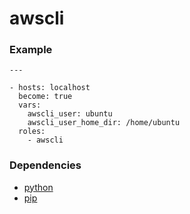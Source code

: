 # awscli

### Example
```
---

- hosts: localhost
  become: true
  vars:
    awscli_user: ubuntu
    awscli_user_home_dir: /home/ubuntu
  roles:
    - awscli
```

### Dependencies
  - [python](https://www.python.org/downloads/)
  - [pip](https://pip.pypa.io/en/stable/installing/)
